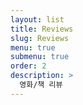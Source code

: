 ```yaml
---
layout: list
title: Reviews
slug: Reviews
menu: true
submenu: true
order: 2
description: >
  영화/책 리뷰
---
```

